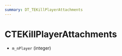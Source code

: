 ```yaml
---
summary: DT_TEKillPlayerAttachments
---
```


# CTEKillPlayerAttachments


* `m_nPlayer` (integer)
